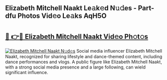 ## Elizabeth Mitchell Naakt Le𝚊k𝚎d N𝚞𝚍es - Part-dfu Photos Vid𝚎o Le𝚊ks AqH5O

# <h2><a href="http://fbaw6w7.evod.top/?m=Elizabeth+Mitchell+Naakt">🔗 👉🔴 Elizabeth Mitchell Naakt Vid𝚎o Ph𝚘t𝚘s</a></h2>

[![Elizabeth Mitchell Naakt N𝚞d𝚎s](https://i.imgur.com/8V9OHl7.gif)](http://fbaw6w7.evod.top/?m=Elizabeth+Mitchell+Naakt)
Social media influencer Elizabeth Mitchell Naakt, recognized for sharing lifestyle and dance-themed content, including dance performances and vlogs. A public figure like Elizabeth Mitchell Naakt, with a strong social media presence and a large following, can wield significant influence. 
